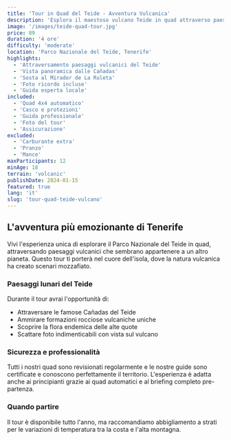 ```yaml
---
title: 'Tour in Quad del Teide - Avventura Vulcanica'
description: 'Esplora il maestoso vulcano Teide in quad attraverso paesaggi lunari mozzafiato e sentieri vulcanici unici'
image: '/images/teide-quad-tour.jpg'
price: 89
duration: '4 ore'
difficulty: 'moderate'
location: 'Parco Nazionale del Teide, Tenerife'
highlights:
  - 'Attraversamento paesaggi vulcanici del Teide'
  - 'Vista panoramica dalle Cañadas'
  - 'Sosta al Mirador de La Ruleta'
  - 'Foto ricordo incluse'
  - 'Guida esperta locale'
included:
  - 'Quad 4x4 automatico'
  - 'Casco e protezioni'
  - 'Guida professionale'
  - 'Foto del tour'
  - 'Assicurazione'
excluded:
  - 'Carburante extra'
  - 'Pranzo'
  - 'Mance'
maxParticipants: 12
minAge: 18
terrain: 'volcanic'
publishDate: 2024-01-15
featured: true
lang: 'it'
slug: 'tour-quad-teide-vulcano'
---
```


## L'avventura più emozionante di Tenerife

Vivi l'esperienza unica di esplorare il Parco Nazionale del Teide in quad, attraversando paesaggi vulcanici che sembrano appartenere a un altro pianeta. Questo tour ti porterà nel cuore dell'isola, dove la natura vulcanica ha creato scenari mozzafiato.

### Paesaggi lunari del Teide

Durante il tour avrai l'opportunità di:

- Attraversare le famose Cañadas del Teide
- Ammirare formazioni rocciose vulcaniche uniche
- Scoprire la flora endemica delle alte quote
- Scattare foto indimenticabili con vista sul vulcano

### Sicurezza e professionalità

Tutti i nostri quad sono revisionati regolarmente e le nostre guide sono certificate e conoscono perfettamente il territorio. L'esperienza è adatta anche ai principianti grazie ai quad automatici e al briefing completo pre-partenza.

### Quando partire

Il tour è disponibile tutto l'anno, ma raccomandiamo abbigliamento a strati per le variazioni di temperatura tra la costa e l'alta montagna.
